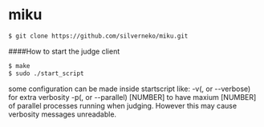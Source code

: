 miku
====

```bash
$ git clone https://github.com/silverneko/miku.git
```

####How to start the judge client
```bash
$ make
$ sudo ./start_script
```
some configuration can be made inside startscript like:
-v(, or --verbose) for extra verbosity
-p(, or --parallel) [NUMBER] to have maxium [NUMBER] of parallel 
processes running when judging. However this may cause verbosity 
messages unreadable.
